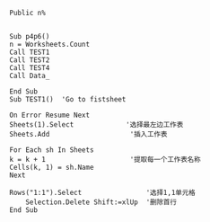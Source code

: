     Public n%


    Sub p4p6()
    n = Worksheets.Count
    Call TEST1
    Call TEST2
    Call TEST4
    Call Data_

    End Sub
    Sub TEST1()  'Go to fistsheet

    On Error Resume Next
    Sheets(1).Select             '选择最左边工作表
    Sheets.Add                    '插入工作表

    For Each sh In Sheets
	k = k + 1                     '提取每一个工作表名称
	Cells(k, 1) = sh.Name
	Next

	Rows("1:1").Select                '选择1,1单元格
		Selection.Delete Shift:=xlUp  '删除首行
	End Sub
